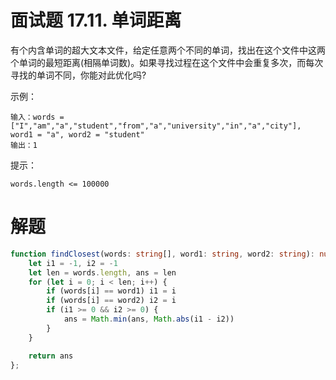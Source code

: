 # 面试题 17.11. 单词距离

有个内含单词的超大文本文件，给定任意两个不同的单词，找出在这个文件中这两个单词的最短距离(相隔单词数)。如果寻找过程在这个文件中会重复多次，而每次寻找的单词不同，你能对此优化吗?

示例：
```
输入：words = ["I","am","a","student","from","a","university","in","a","city"], word1 = "a", word2 = "student"
输出：1
```
提示：
```
words.length <= 100000
```

# 解题
```ts
function findClosest(words: string[], word1: string, word2: string): number {
    let i1 = -1, i2 = -1
    let len = words.length, ans = len
    for (let i = 0; i < len; i++) {
        if (words[i] == word1) i1 = i
        if (words[i] == word2) i2 = i
        if (i1 >= 0 && i2 >= 0) {
            ans = Math.min(ans, Math.abs(i1 - i2))
        }
    }

    return ans
};
```